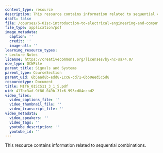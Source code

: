 ```yaml
---
content_type: resource
description: This resource contains information related to sequential combinations.
draft: false
file: /courses/6-01sc-introduction-to-electrical-engineering-and-computer-science-i-spring-2011/417bc3ad9f80049b31c6993cd84ecbd2_MIT6_01SCS11_3_1_5.pdf
file_type: application/pdf
image_metadata:
  caption: ''
  credit: ''
  image-alt: ''
learning_resource_types:
- Lecture Notes
license: https://creativecommons.org/licenses/by-nc-sa/4.0/
ocw_type: OCWFile
parent_title: Signals and Systems
parent_type: CourseSection
parent_uid: 6b5aad8b-edd8-1cc6-cd71-6bb0eed5c5d8
resourcetype: Document
title: MIT6_01SCS11_3_1_5.pdf
uid: 417bc3ad-9f80-049b-31c6-993cd84ecbd2
video_files:
  video_captions_file: ''
  video_thumbnail_file: ''
  video_transcript_file: ''
video_metadata:
  video_speakers: ''
  video_tags: ''
  youtube_description: ''
  youtube_id: ''
---
```

This resource contains information related to sequential combinations.